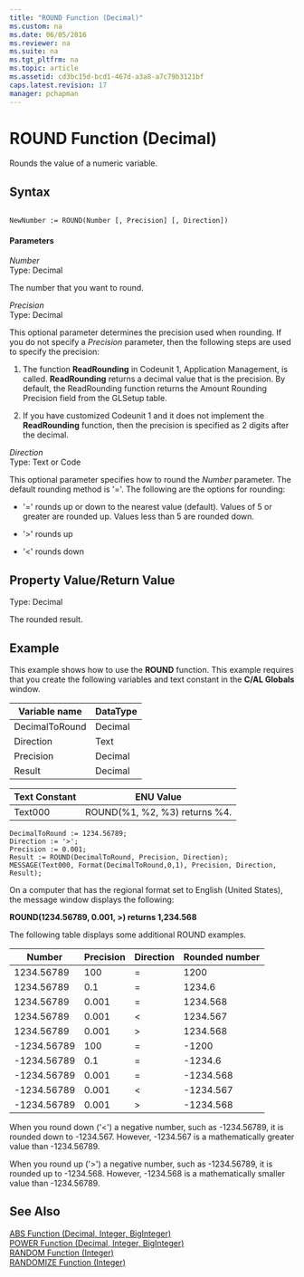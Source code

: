 ```yaml
---
title: "ROUND Function (Decimal)"
ms.custom: na
ms.date: 06/05/2016
ms.reviewer: na
ms.suite: na
ms.tgt_pltfrm: na
ms.topic: article
ms.assetid: cd3bc15d-bcd1-467d-a3a8-a7c79b3121bf
caps.latest.revision: 17
manager: pchapman
---
```

# ROUND Function (Decimal)
Rounds the value of a numeric variable.  
  
## Syntax  
  
```  
  
NewNumber := ROUND(Number [, Precision] [, Direction])  
```  
  
#### Parameters  
 *Number*  
 Type: Decimal  
  
 The number that you want to round.  
  
 *Precision*  
 Type: Decimal  
  
 This optional parameter determines the precision used when rounding. If you do not specify a *Precision* parameter, then the following steps are used to specify the precision:  
  
1.  The function **ReadRounding** in Codeunit 1, Application Management, is called. **ReadRounding** returns a decimal value that is the precision. By default, the ReadRounding function returns the Amount Rounding Precision field from the GLSetup table.  
  
2.  If you have customized Codeunit 1 and it does not implement the **ReadRounding** function, then the precision is specified as 2 digits after the decimal.  
  
 *Direction*  
 Type: Text or Code  
  
 This optional parameter specifies how to round the *Number* parameter. The default rounding method is '\='. The following are the options for rounding:  
  
-   '\=' rounds up or down to the nearest value \(default\). Values of 5 or greater are rounded up. Values less than 5 are rounded down.  
  
-   '\>' rounds up  
  
-   '\<' rounds down  
  
## Property Value\/Return Value  
 Type: Decimal  
  
 The rounded result.  
  
## Example  
 This example shows how to use the **ROUND** function. This example requires that you create the following variables and text constant in the **C\/AL Globals** window.  
  
|Variable name|DataType|  
|-------------------|--------------|  
|DecimalToRound|Decimal|  
|Direction|Text|  
|Precision|Decimal|  
|Result|Decimal|  
  
|Text Constant|ENU Value|  
|-------------------|---------------|  
|Text000|ROUND\(%1, %2, %3\) returns %4.|  
  
```  
DecimalToRound := 1234.56789;  
Direction := '>';  
Precision := 0.001;  
Result := ROUND(DecimalToRound, Precision, Direction);  
MESSAGE(Text000, Format(DecimalToRound,0,1), Precision, Direction, Result);  
```  
  
 On a computer that has the regional format set to English \(United States\), the message window displays the following:  
  
 **ROUND\(1234.56789, 0.001, \>\) returns 1,234.568**  
  
 The following table displays some additional ROUND examples.  
  
|Number|Precision|Direction|Rounded number|  
|------------|---------------|---------------|--------------------|  
|1234.56789|100|\=|1200|  
|1234.56789|0.1|\=|1234.6|  
|1234.56789|0.001|\=|1234.568|  
|1234.56789|0.001|\<|1234.567|  
|1234.56789|0.001|\>|1234.568|  
|\-1234.56789|100|\=|\-1200|  
|\-1234.56789|0.1|\=|\-1234.6|  
|\-1234.56789|0.001|\=|\-1234.568|  
|\-1234.56789|0.001|\<|\-1234.567|  
|\-1234.56789|0.001|\>|\-1234.568|  
  
 When you round down \('\<'\) a negative number, such as \-1234.56789, it is rounded down to \-1234.567. However, \-1234.567 is a mathematically greater value than \-1234.56789.  
  
 When you round up \('\>'\) a negative number, such as \-1234.56789, it is rounded up to \-1234.568. However, \-1234.568 is a mathematically smaller value than \-1234.56789.  
  
## See Also  
 [ABS Function \(Decimal, Integer, BigInteger\)](ABS-Function--Decimal--Integer--BigInteger-.md)   
 [POWER Function \(Decimal, Integer, BigInteger\)](POWER-Function--Decimal--Integer--BigInteger-.md)   
 [RANDOM Function \(Integer\)](RANDOM-Function--Integer-.md)   
 [RANDOMIZE Function \(Integer\)](RANDOMIZE-Function--Integer-.md)